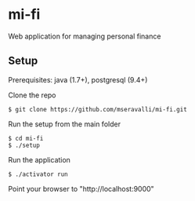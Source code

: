 # mi-fi
Web application for managing personal finance

## Setup
Prerequisites: java (1.7+), postgresql (9.4+)

Clone the repo
```
$ git clone https://github.com/mseravalli/mi-fi.git
```

Run the setup from the main folder
```
$ cd mi-fi
$ ./setup
```

Run the application
```
$ ./activator run
```

Point your browser to "http://localhost:9000"
